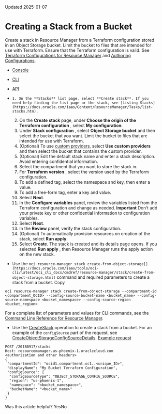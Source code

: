 Updated 2025-01-07
# Creating a Stack from a Bucket
Create a stack in Resource Manager from a Terraform configuration stored in an Object Storage bucket.
Limit the bucket to files that are intended for use with Terraform. Ensure that the Terraform configuration is valid. See [Terraform Configurations for Resource Manager](https://docs.oracle.com/en-us/iaas/Content/ResourceManager/Concepts/terraformconfigresourcemanager.htm#top "Review requirements and recommendations for Terraform configurations used with Resource Manager. Use Terraform and Resource Manager to install, configure, and manage resources using the infrastructure-as-code model.") and [Authoring Configurations](https://docs.oracle.com/en-us/iaas/Content/ResourceManager/Concepts/authoring-configurations.htm#top "Write a Terraform configuration to describe infrastructure using the HashiCorp Configuration Language format \(HCL\).").
  * [Console](https://docs.oracle.com/en-us/iaas/Content/ResourceManager/Tasks/create-stack-bucket.htm)
  * [CLI](https://docs.oracle.com/en-us/iaas/Content/ResourceManager/Tasks/create-stack-bucket.htm)
  * [API](https://docs.oracle.com/en-us/iaas/Content/ResourceManager/Tasks/create-stack-bucket.htm)


  *     1. On the **Stacks** list page, select **Create stack**. If you need help finding the list page or the stack, see [Listing Stacks](https://docs.oracle.com/iaas/Content/ResourceManager/Tasks/list-stacks.htm).
    2. On the **Create stack** page, under **Choose the origin of the Terraform configuration** , select **My configuration**.
    3. Under **Stack configuration** , select **Object Storage bucket** and then select the bucket that you want.
Limit the bucket to files that are intended for use with Terraform.
    4. (Optional) To use [custom providers](https://docs.oracle.com/en-us/iaas/Content/ResourceManager/Tasks/update-stack-custom-providers.htm#top "Update a stack to fetch custom providers from Object Storage buckets."), select **Use custom providers** and then select the bucket that contains the custom provider.
    5. (Optional) Edit the default stack name and enter a stack description. Avoid entering confidential information.
    6. Select the compartment that you want to store the stack in.
    7. For **Terraform version** , select the version used by the Terraform configuration.
    8. To add a defined tag, select the namespace and key, then enter a value.
    9. To add a free-form tag, enter a key and value.
    10. Select **Next**.
    11. In the **Configure variables** panel, review the variables listed from the Terraform configuration and change as needed.
**Important** Don't add your private key or other confidential information to configuration variables. 
    12. Select **Next**.
    13. In the **Review** panel, verify the stack configuration.
    14. (Optional) To automatically provision resources on creation of the stack, select **Run apply**.
    15. Select **Create**.
The stack is created and its details page opens.
If you selected **Run apply** , then Resource Manager runs the apply action on the new stack.
  * Use the `oci resource-manager stack create-from-object-storage[](https://docs.oracle.com/iaas/tools/oci-cli/latest/oci_cli_docs/cmdref/resource-manager/stack/create-from-object-storage.html)` command and required parameters to create a stack from a bucket.
Copy
```
oci resource-manager stack create-from-object-storage --compartment-id <compartment_OCID> --config-source-bucket-name <bucket_name> --config-source-namespace <bucket_namespace> --config-source-region <bucket_region>
```

For a complete list of parameters and values for CLI commands, see the [Command Line Reference for Resource Manager](https://docs.oracle.com/iaas/tools/oci-cli/latest/oci_cli_docs/cmdref/resource-manager.html).
  * Use the [CreateStack](https://docs.oracle.com/iaas/api/#/en/resourcemanager/latest/Stack/CreateStack) operation to create a stack from a bucket.
For an example of the `configSource` part of the request, see [CreateObjectStorageConfigSourceDetails](https://docs.oracle.com/iaas/api/#/en/resourcemanager/latest/datatypes/CreateObjectStorageConfigSourceDetails).
[Example request](https://docs.oracle.com/en-us/iaas/Content/ResourceManager/Tasks/create-stack-bucket.htm)
```
POST /20180917/stacks
Host: resourcemanager.us-phoenix-1.oraclecloud.com
<authorization and other headers>
{
 "compartmentId": "ocid1.compartment.oc1..<unique_ID>",
 "displayName": "My Bucket Terraform Configuration",
 "configSource": {
  "configSourceType": "OBJECT_STORAGE_CONFIG_SOURCE",
  "region": "us-phoenix-1",
  "namespace": "<bucket_namespace>",
  "bucketName": "<bucket_name>"
 }
}
```



Was this article helpful?
YesNo

